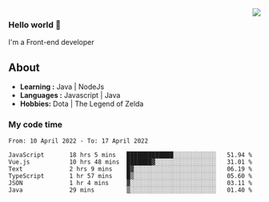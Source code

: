 <img align='right' src="https://github-readme-stats.vercel.app/api?username=jumodada&show_icons=true&theme=vue">

### Hello world 👋

I'm a Front-end developer 
    
## About
-  **Learning :** Java | NodeJs
-  **Languages :** Javascript | Java
-  **Hobbies:** Dota | The Legend of Zelda

### My code time

<!--START_SECTION:waka-->

```text
From: 10 April 2022 - To: 17 April 2022

JavaScript       18 hrs 5 mins   █████████████░░░░░░░░░░░░   51.94 %
Vue.js           10 hrs 48 mins  ███████▓░░░░░░░░░░░░░░░░░   31.01 %
Text             2 hrs 9 mins    █▓░░░░░░░░░░░░░░░░░░░░░░░   06.19 %
TypeScript       1 hr 57 mins    █▒░░░░░░░░░░░░░░░░░░░░░░░   05.60 %
JSON             1 hr 4 mins     ▓░░░░░░░░░░░░░░░░░░░░░░░░   03.11 %
Java             29 mins         ▒░░░░░░░░░░░░░░░░░░░░░░░░   01.40 %
```

<!--END_SECTION:waka-->
